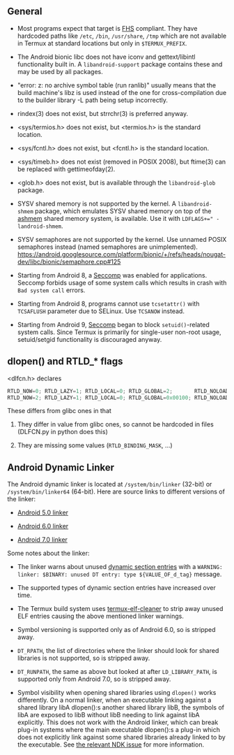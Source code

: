 ## General

- Most programs expect that target is [FHS](https://uk.wikipedia.org/wiki/Filesystem_Hierarchy_Standard)
  compliant. They have hardcoded paths like `/etc`, `/bin`, `/usr/share`, `/tmp`
  which are not available in Termux at standard locations but only in `$TERMUX_PREFIX`.

- The Android bionic libc does not have iconv and gettext/libintl functionality
  built in. A `libandroid-support` package contains these and may be used by all
  packages.

- "error: z: no archive symbol table (run ranlib)" usually means that the build
  machine's libz is used instead of the one for cross-compilation due to the
  builder library -L path being setup incorrectly.

- rindex(3) does not exist, but strrchr(3) is preferred anyway.

- &lt;sys/termios.h&gt; does not exist, but &lt;termios.h&gt; is the standard
  location.

- &lt;sys/fcntl.h&gt; does not exist, but &lt;fcntl.h&gt; is the standard
  location.

- &lt;sys/timeb.h&gt; does not exist (removed in POSIX 2008), but ftime(3) can
  be replaced with gettimeofday(2).

- &lt;glob.h&gt; does not exist, but is available through the `libandroid-glob`
  package.

- SYSV shared memory is not supported by the kernel. A `libandroid-shmem`
  package, which emulates SYSV shared memory on top of the [ashmem](http://elinux.org/Android_Kernel_Features#ashmem)
  shared memory system, is available. Use it with `LDFLAGS+=" -landroid-shmem`.

- SYSV semaphores are not supported by the kernel. Use unnamed POSIX semaphores
  instead (named semaphores are unimplemented). https://android.googlesource.com/platform/bionic/+/refs/heads/nougat-dev/libc/bionic/semaphore.cpp#125

- Starting from Android 8, a [Seccomp](https://android-developers.googleblog.com/2017/07/seccomp-filter-in-android-o.html)
  was enabled for applications. Seccomp forbids usage of some system calls
  which results in crash with `Bad system call` errors.

- Starting from Android 8, programs cannot use `tcsetattr()` with `TCSAFLUSH`
  parameter due to SELinux. Use `TCSANOW` instead.

- Starting from Android 9, [Seccomp](https://android-developers.googleblog.com/2017/07/seccomp-filter-in-android-o.html)
  began to block `setuid()`-related system calls. Since Termux is primarily for
  single-user non-root usage, setuid/setgid functionality is discouraged anyway.

## dlopen() and RTLD&#95;&#42; flags

&lt;dlfcn.h&gt; declares
```C
RTLD_NOW=0; RTLD_LAZY=1; RTLD_LOCAL=0; RTLD_GLOBAL=2;       RTLD_NOLOAD=4; // 32-bit
RTLD_NOW=2; RTLD_LAZY=1; RTLD_LOCAL=0; RTLD_GLOBAL=0x00100; RTLD_NOLOAD=4; // 64-bit
```
These differs from glibc ones in that

1. They differ in value from glibc ones, so cannot be hardcoded in files
   (DLFCN.py in python does this)

2. They are missing some values (`RTLD_BINDING_MASK`, ...)

## Android Dynamic Linker

The Android dynamic linker is located at `/system/bin/linker` (32-bit) or
`/system/bin/linker64` (64-bit). Here are source links to different versions of
the linker:

- [Android 5.0 linker](https://android.googlesource.com/platform/bionic/+/lollipop-mr1-release/linker/linker.cpp)

- [Android 6.0 linker](https://android.googlesource.com/platform/bionic/+/marshmallow-mr1-release/linker/linker.cpp)

- [Android 7.0 linker](https://android.googlesource.com/platform/bionic/+/nougat-mr1-release/linker/linker.cpp)

Some notes about the linker:

- The linker warns about unused [dynamic section entries](https://docs.oracle.com/cd/E23824_01/html/819-0690/chapter6-42444.html)
  with a `WARNING: linker: $BINARY: unused DT entry: type ${VALUE_OF_d_tag}`
  message.

- The supported types of dynamic section entries have increased over time.

- The Termux build system uses [termux-elf-cleaner](https://github.com/termux/termux-elf-cleaner)
  to strip away unused ELF entries causing the above mentioned linker warnings.

- Symbol versioning is supported only as of Android 6.0, so is stripped away.

- `DT_RPATH`, the list of directories where the linker should look for shared
  libraries is not supported, so is stripped away.

- `DT_RUNPATH`, the same as above but looked at after `LD_LIBRARY_PATH`, is
  supported only from Android 7.0, so is stripped away.

- Symbol visibility when opening shared libraries using `dlopen()` works
  differently. On a normal linker, when an executable linking against a shared
  library libA dlopen():s another shared library libB, the symbols of libA are
  exposed to libB without libB needing to link against libA explicitly. This
  does not work with the Android linker, which can break plug-in systems where
  the main executable dlopen():s a plug-in which does not explicitly link against
  some shared libraries already linked to by the executable.
  See [the relevant NDK issue](https://github.com/android-ndk/ndk/issues/201)
  for more information.
